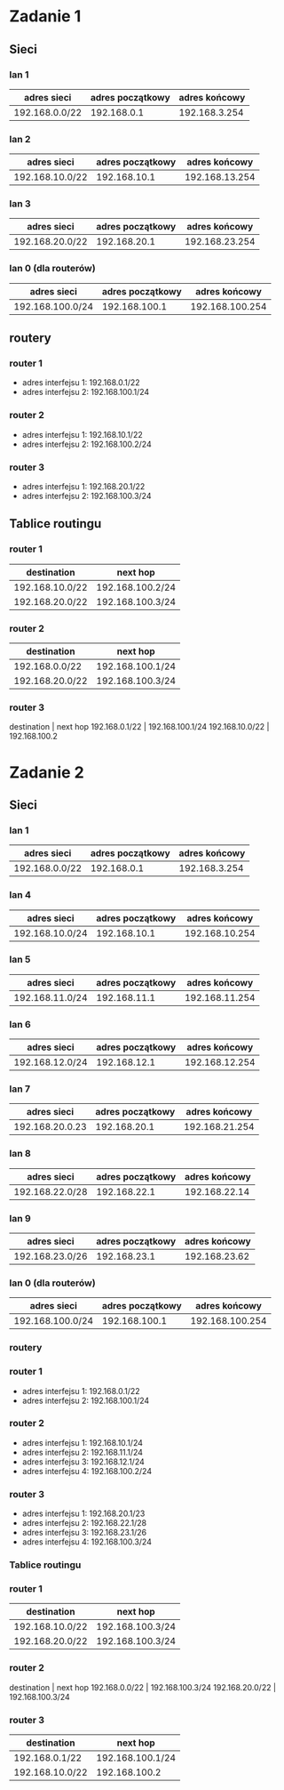 # Zadanie 1
## Sieci
### lan 1
adres sieci | adres początkowy | adres końcowy
--- | --- | ---
192.168.0.0/22 | 192.168.0.1 | 192.168.3.254

### lan 2
adres sieci | adres początkowy | adres końcowy
--- | --- | ---
192.168.10.0/22 | 192.168.10.1 | 192.168.13.254

### lan 3
adres sieci | adres początkowy | adres końcowy
--- | --- | ---
192.168.20.0/22 | 192.168.20.1 | 192.168.23.254

### lan 0 (dla routerów)
adres sieci | adres początkowy | adres końcowy
--- | --- | ---
192.168.100.0/24 | 192.168.100.1 | 192.168.100.254

## routery
### router 1
- adres interfejsu 1: 192.168.0.1/22
- adres interfejsu 2: 192.168.100.1/24

### router 2
- adres interfejsu 1: 192.168.10.1/22
- adres interfejsu 2: 192.168.100.2/24

### router 3
- adres interfejsu 1: 192.168.20.1/22
- adres interfejsu 2: 192.168.100.3/24

## Tablice routingu
### router 1
destination | next hop
--- | ---
192.168.10.0/22 | 192.168.100.2/24
192.168.20.0/22 | 192.168.100.3/24

### router 2
destination | next hop
--- | ---
192.168.0.0/22 | 192.168.100.1/24
192.168.20.0/22 | 192.168.100.3/24

### router 3
destination | next hop
192.168.0.1/22 | 192.168.100.1/24
192.168.10.0/22 | 192.168.100.2

# Zadanie 2
## Sieci
### lan 1
adres sieci | adres początkowy | adres końcowy
--- | --- | ---
192.168.0.0/22 | 192.168.0.1 | 192.168.3.254

### lan 4
adres sieci | adres początkowy | adres końcowy
--- | --- | ---
192.168.10.0/24 | 192.168.10.1 | 192.168.10.254

### lan 5
adres sieci | adres początkowy | adres końcowy
--- | --- | ---
192.168.11.0/24 | 192.168.11.1 | 192.168.11.254

### lan 6
adres sieci | adres początkowy | adres końcowy
--- | --- | ---
192.168.12.0/24 | 192.168.12.1 | 192.168.12.254

### lan 7
adres sieci | adres początkowy | adres końcowy
--- | --- | ---
192.168.20.0.23 | 192.168.20.1 | 192.168.21.254

### lan 8
adres sieci | adres początkowy | adres końcowy
--- | --- | ---
192.168.22.0/28 | 192.168.22.1 | 192.168.22.14

### lan 9
adres sieci | adres początkowy | adres końcowy
--- | --- | ---
192.168.23.0/26 | 192.168.23.1 | 192.168.23.62

### lan 0 (dla routerów)
adres sieci | adres początkowy | adres końcowy
--- | --- | ---
192.168.100.0/24 | 192.168.100.1 | 192.168.100.254

### routery
### router 1
- adres interfejsu 1: 192.168.0.1/22
- adres interfejsu 2: 192.168.100.1/24

### router 2
- adres interfejsu 1: 192.168.10.1/24
- adres interfejsu 2: 192.168.11.1/24
- adres interfejsu 3: 192.168.12.1/24
- adres interfejsu 4: 192.168.100.2/24

### router 3
- adres interfejsu 1: 192.168.20.1/23
- adres interfejsu 2: 192.168.22.1/28
- adres interfejsu 3: 192.168.23.1/26
- adres interfejsu 4: 192.168.100.3/24

### Tablice routingu
### router 1
destination | next hop
--- | ---
192.168.10.0/22 | 192.168.100.3/24
192.168.20.0/22 | 192.168.100.3/24

### router 2
destination | next hop
192.168.0.0/22 | 192.168.100.3/24
192.168.20.0/22 | 192.168.100.3/24

### router 3
destination | next hop
--- | ---
192.168.0.1/22 | 192.168.100.1/24
192.168.10.0/22 | 192.168.100.2